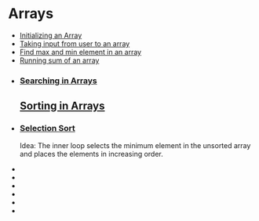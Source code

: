 # Arrays
<ul>
<li><a href="array1.cpp">Initializing an Array</a></li>
<li><a href="array2.cpp">Taking input from user to an array</a></li>
<li><a href="arrayque1.cpp">Find max and min element in an array</a></li>
<li><a href="que2.cpp">Running sum of an array</a></li>

### <li><a href="searching/searching.cpp">Searching in Arrays</a></li>
## <a href="sorting">Sorting in Arrays</a>
### <li><a href="sorting/selectionsort.cpp">Selection Sort</a>
Idea: The inner loop selects the minimum element in the unsorted array
and places the elements in increasing order.
</li>

<li><a href=""></a></li>
<li><a href=""></a></li>
<li><a href=""></a></li>
<li><a href=""></a></li>
<li><a href=""></a></li>
<li><a href=""></a></li>

</ul>